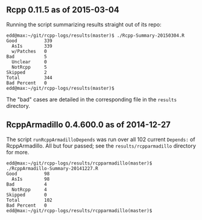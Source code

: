 
Rcpp 0.11.5 as of 2015-03-04
----------------------------

Running the script summarizing results straight out of its repo:

```{sh}
edd@max:~/git/rcpp-logs/results(master)$ ./Rcpp-Summary-20150304.R 
Good          339 
  AsIs        339 
  w/Patches   0 
Bad           5 
  Unclear     0 
  NotRcpp     5 
Skipped       2 
Total         344 
Bad Percent   0 
edd@max:~/git/rcpp-logs/results(master)$ 
```

The "bad" cases are detailed in the corresponding file in the `results`
directory.


RcppArmadillo 0.4.600.0 as of 2014-12-27
----------------------------------------

The script `runRcppArmadilloDepends` was run over all 102 current `Depends:`
of RcppArmadillo.  All but four passed; see the `results/rcpparmadillo` directory for more.

```{sh}
edd@max:~/git/rcpp-logs/results/rcpparmadillo(master)$ ./RcppArmadillo-Summary-20141227.R
Good          98 
  AsIs        98 
Bad           4 
  NotRcpp     4 
Skipped       0 
Total         102 
Bad Percent   0 
edd@max:~/git/rcpp-logs/results/rcpparmadillo(master)$ 
```
